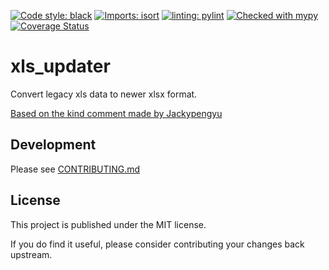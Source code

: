 [![Code style: black](https://img.shields.io/badge/code%20style-black-000000.svg)](https://github.com/psf/black) [![Imports: isort](https://img.shields.io/badge/%20imports-isort-%231674b1?style=flat&labelColor=ef8336)](https://pycqa.github.io/isort/) [![linting: pylint](https://img.shields.io/badge/linting-pylint-yellowgreen)](https://github.com/pylint-dev/pylint) [![Checked with mypy](http://www.mypy-lang.org/static/mypy_badge.svg)](http://mypy-lang.org/) [![Coverage Status](https://coveralls.io/repos/github/Tranquility2/xls_updater/badge.svg?branch=master)](https://coveralls.io/github/Tranquility2/xls_updater?branch=master)

# xls_updater

Convert legacy xls data to newer xlsx format.

[Based on the kind comment made by Jackypengyu](https://stackoverflow.com/a/39461816 "Link")

## Development

Please see [CONTRIBUTING.md](https://github.com/Tranquility2/xls_updater/blob/master/CONTRIBUTING.md)

## License

This project is published under the MIT license.

If you do find it useful, please consider contributing your changes back upstream.
